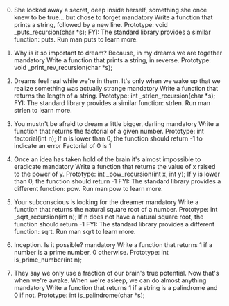 0. She locked away a secret, deep inside herself, something she once knew to be
true... but chose to forget mandatory
Write a function that prints a string, followed by a new line.
Prototype: void _puts_recursion(char *s);
FYI: The standard library provides a similar function: puts. Run man puts to
learn more.

1. Why is it so important to dream? Because, in my dreams we are together
mandatory
Write a function that prints a string, in reverse.
Prototype: void _print_rev_recursion(char *s);

2. Dreams feel real while we're in them. It's only when we wake up that we
realize something was actually strange mandatory
Write a function that returns the length of a string.
Prototype: int _strlen_recursion(char *s);
FYI: The standard library provides a similar function: strlen. Run man strlen to
learn more.

3. You mustn't be afraid to dream a little bigger, darling mandatory
Write a function that returns the factorial of a given number.
Prototype: int factorial(int n);
If n is lower than 0, the function should return -1 to indicate an error
Factorial of 0 is 1

4. Once an idea has taken hold of the brain it's almost impossible to eradicate
mandatory
Write a function that returns the value of x raised to the power of y.
Prototype: int _pow_recursion(int x, int y);
If y is lower than 0, the function should return -1
FYI: The standard library provides a different function: pow. Run man pow to
learn more.

5. Your subconscious is looking for the dreamer mandatory
Write a function that returns the natural square root of a number.
Prototype: int _sqrt_recursion(int n);
If n does not have a natural square root, the function should return -1
FYI: The standard library provides a different function: sqrt. Run man sqrt to
learn more.

6. Inception. Is it possible? mandatory
Write a function that returns 1 if a number is a prime number, 0 otherwise.
Prototype: int is_prime_number(int n);

7. They say we only use a fraction of our brain's true potential. Now that's
when we're awake. When we're asleep, we can do almost anything mandatory
Write a function that returns 1 if a string is a palindrome and 0 if not.
Prototype: int is_palindrome(char *s);